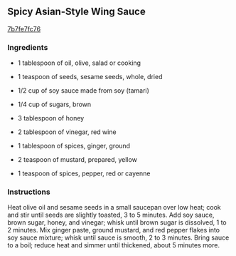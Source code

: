 ## Spicy Asian-Style Wing Sauce

[7b7fe7fc76](http://allrecipes.com/recipe/spicy-asian-style-wing-sauce/)

### Ingredients

 - 1 tablespoon of oil, olive, salad or cooking

 - 1 teaspoon of seeds, sesame seeds, whole, dried

 - 1/2 cup of soy sauce made from soy (tamari)

 - 1/4 cup of sugars, brown

 - 3 tablespoon of honey

 - 2 tablespoon of vinegar, red wine

 - 1 tablespoon of spices, ginger, ground

 - 2 teaspoon of mustard, prepared, yellow

 - 1 teaspoon of spices, pepper, red or cayenne

### Instructions

Heat olive oil and sesame seeds in a small saucepan over low heat; cook and stir until seeds are slightly toasted, 3 to 5 minutes. Add soy sauce, brown sugar, honey, and vinegar; whisk until brown sugar is dissolved, 1 to 2 minutes. Mix ginger paste, ground mustard, and red pepper flakes into soy sauce mixture; whisk until sauce is smooth, 2 to 3 minutes. Bring sauce to a boil; reduce heat and simmer until thickened, about 5 minutes more.